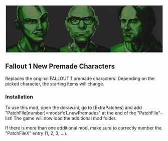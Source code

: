 <p align="center"><img src="fo1_new_premades.png" alt="Fallout 1 New Premades"/></p>

Fallout 1 New Premade Characters
--------------------------------

Replaces the original FALLOUT 1 premade characters. Depending on the picked character, the starting items will change.


### Installation
To use this mod, open the ddraw.ini, go to [ExtraPatches] and add "PatchFile[number]=mods\fo1_newPremades" at the end of the "PatchFile"-list!
The game will now load the additional mod folder.

If there is more than one additional mod, make sure to correctly number the "PatchFileX" entry (1, 2, 3, ...).
